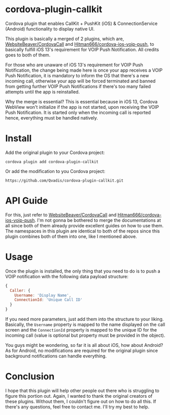 # cordova-plugin-callkit
Cordova plugin that enables CallKit + PushKit (iOS) &amp; ConnectionService (Android) functionality to display native UI.

This plugin is basically a merged of 2 plugins, which are, [WebsiteBeaver/CordovaCall](https://github.com/WebsiteBeaver/CordovaCall) and [Hitman666/cordova-ios-voip-push](https://github.com/Hitman666/cordova-ios-voip-push), to basically fulfill iOS 13's requirement for VOIP Push Notification. All credits goes to both of them.

For those who are unaware of iOS 13's requirement for VOIP Push Notification, the change being made here is once your app receives a VOIP Push Notification, it is mandatory to inform the OS that there's a new incoming call, otherwise your app will be forced terminated and banned from getting further VOIP Push Notifications if there's too many failed attempts until the app is reinstalled.

Why the merge is essential? This is essential because in iOS 13, Cordova WebView won't initialize if the app is not started, upon receiving the VOIP Push Notification. It is started only when the incoming call is reported hence, everything must be handled natively.

# Install

Add the original plugin to your Cordova project:

`cordova plugin add cordova-plugin-callkit`

Or add the modification to you Cordova project:

`https://github.com/Qvadis/cordova-plugin-callkit.git`

# API Guide

For this, just refer to [WebsiteBeaver/CordovaCall](https://github.com/WebsiteBeaver/CordovaCall) and [Hitman666/cordova-ios-voip-push](https://github.com/Hitman666/cordova-ios-voip-push). I'm not gonna be bothered to merge the documentations at all since both of them already provide excellent guides on how to use them. The namespaces in this plugin are identical to both of the repos since this plugin combines both of them into one, like I mentioned above.

# Usage

Once the plugin is installed, the only thing that you need to do is to push a VOIP notification with the following data payload structure:

```javascript
{
  Caller: {
    Username: 'Display Name',
    ConnectionId: 'Unique Call ID'
  }
}
```

If you need more parameters, just add them into the structure to your liking. Basically, the `Username` property is mapped to the name displayed on the call screen and the `ConnectionId` property is mapped to the unique ID for the incoming call (value is optional but property must be provided in the object).

You guys might be wondering, so far it is all about iOS, how about Android? As for Android, no modifications are required for the original plugin since background notifications can handle everything.

# Conclusion

I hope that this plugin will help other people out there who is struggling to figure this portion out. Again, I wanted to thank the original creators of these plugins. Without them, I couldn't figure out on how to do all this. If there's any questions, feel free to contact me. I'll try my best to help.
